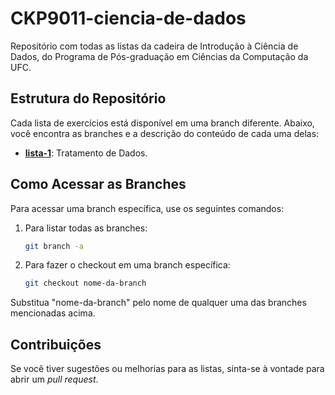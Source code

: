 # CKP9011-ciencia-de-dados
Repositório com todas as listas da cadeira de Introdução à Ciência de Dados, do Programa de Pós-graduação em Ciências da Computação da UFC.

## Estrutura do Repositório
Cada lista de exercícios está disponível em uma branch diferente. Abaixo, você encontra as branches e a descrição do conteúdo de cada uma delas:

- **[lista-1](https://github.com/yanna-torres/CKP9011-ciencia-de-dados/tree/lista-01)**: Tratamento de Dados.

## Como Acessar as Branches
Para acessar uma branch específica, use os seguintes comandos:

1. Para listar todas as branches:
   ```bash
   git branch -a
   ```

2. Para fazer o checkout em uma branch específica:
   ```bash
   git checkout nome-da-branch
   ```

Substitua "nome-da-branch" pelo nome de qualquer uma das branches mencionadas acima.

## Contribuições
Se você tiver sugestões ou melhorias para as listas, sinta-se à vontade para abrir um _pull request_.
